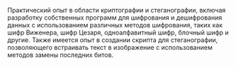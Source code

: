 Практический опыт в области криптографии и стеганографии, включая разработку собственных программ для шифрования и дешифрования данных с использованием различных методов шифрования, таких как шифр Виженера, шифр Цезаря, одноалфавитный шифр, блочный шифр и другие. Также имеется опыт в создании скрипта для стеганографии, позволяющего встраивать текст в изображение с использованием методов замены последних битов.
